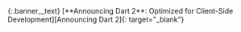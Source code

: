 <div class="banner" markdown="1">
  {:.banner__text}
  [**Announcing Dart 2**: Optimized for Client-Side Development][Announcing Dart 2]{: target="_blank"}
</div>

[Announcing Dart 2]: https://medium.com/dartlang/announcing-dart-2-80ba01f43b6
